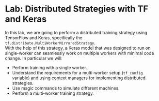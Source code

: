 # Lab: Distributed Strategies with TF and Keras

In this lab, we are going to perform a distributed training strategy using TensorFlow and Keras, specifically the `tf.distribute.MultiWorkerMirroredStrategy`.  
With the help of this strategy, a Keras model that was designed to run on single-worker can seamlessly work on multiple workers with minimal code change. In particular we will:
- Perform training with a single worker.
- Understand the requirements for a multi-worker setup (`tf_config` variable) and using context managers for implementing distributed strategies.
- Use magic commands to simulate different machines.
- Perform a multi-worker training strategy.